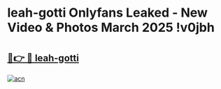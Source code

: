 # leah-gotti Onlyfans Leaked - New Video & Photos March 2025 !v0jbh

# <h2><a href="https://qjaluw.iuczelnia.edu.pl?title=leah-gotti&ref=v0jbh">🔗👉 🔴 leah-gotti</a></h2>

[![acn](https://github.com/user-attachments/assets/0f9c940e-d8b0-45ae-aac7-cd30a18b3e1c)](https://qjaluw.iuczelnia.edu.pl?title=leah-gotti&ref=v0jbh)

